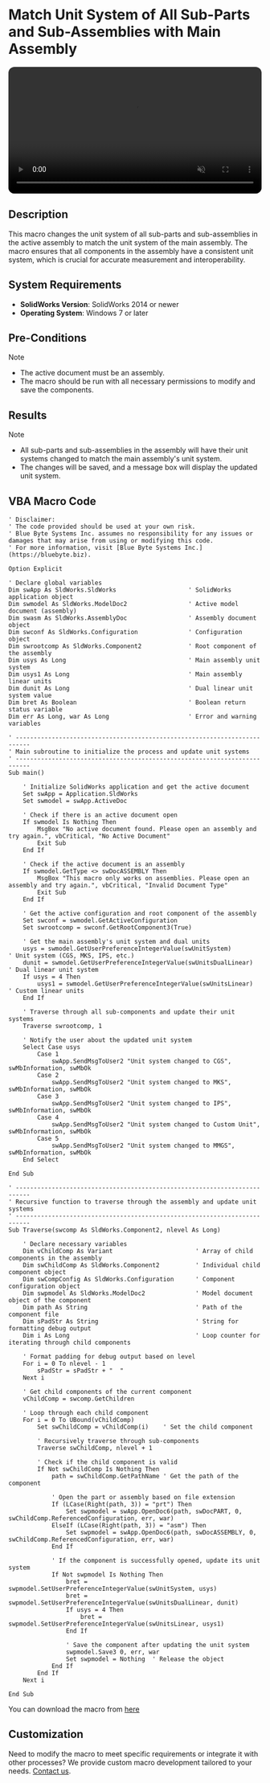 # Match Unit System of All Sub-Parts and Sub-Assemblies with Main Assembly
<video src="../images/change_part_uint_as_per_assemnly.mkv" autoplay muted controls style="width: 100%; border-radius: 12px;"></video>
## Description
This macro changes the unit system of all sub-parts and sub-assemblies in the active assembly to match the unit system of the main assembly. The macro ensures that all components in the assembly have a consistent unit system, which is crucial for accurate measurement and interoperability.

## System Requirements
- **SolidWorks Version**: SolidWorks 2014 or newer
- **Operating System**: Windows 7 or later

## Pre-Conditions
> [!NOTE]
> - The active document must be an assembly.
> - The macro should be run with all necessary permissions to modify and save the components.

## Results
> [!NOTE]
> - All sub-parts and sub-assemblies in the assembly will have their unit systems changed to match the main assembly's unit system.
> - The changes will be saved, and a message box will display the updated unit system.

## VBA Macro Code

```vbnet
' Disclaimer:
' The code provided should be used at your own risk.  
' Blue Byte Systems Inc. assumes no responsibility for any issues or damages that may arise from using or modifying this code.  
' For more information, visit [Blue Byte Systems Inc.](https://bluebyte.biz).

Option Explicit

' Declare global variables
Dim swApp As SldWorks.SldWorks                    ' SolidWorks application object
Dim swmodel As SldWorks.ModelDoc2                 ' Active model document (assembly)
Dim swasm As SldWorks.AssemblyDoc                 ' Assembly document object
Dim swconf As SldWorks.Configuration              ' Configuration object
Dim swrootcomp As SldWorks.Component2             ' Root component of the assembly
Dim usys As Long                                  ' Main assembly unit system
Dim usys1 As Long                                 ' Main assembly linear units
Dim dunit As Long                                 ' Dual linear unit system value
Dim bret As Boolean                               ' Boolean return status variable
Dim err As Long, war As Long                      ' Error and warning variables

' --------------------------------------------------------------------------
' Main subroutine to initialize the process and update unit systems
' --------------------------------------------------------------------------
Sub main()

    ' Initialize SolidWorks application and get the active document
    Set swApp = Application.SldWorks
    Set swmodel = swApp.ActiveDoc

    ' Check if there is an active document open
    If swmodel Is Nothing Then
        MsgBox "No active document found. Please open an assembly and try again.", vbCritical, "No Active Document"
        Exit Sub
    End If

    ' Check if the active document is an assembly
    If swmodel.GetType <> swDocASSEMBLY Then
        MsgBox "This macro only works on assemblies. Please open an assembly and try again.", vbCritical, "Invalid Document Type"
        Exit Sub
    End If

    ' Get the active configuration and root component of the assembly
    Set swconf = swmodel.GetActiveConfiguration
    Set swrootcomp = swconf.GetRootComponent3(True)

    ' Get the main assembly's unit system and dual units
    usys = swmodel.GetUserPreferenceIntegerValue(swUnitSystem)         ' Unit system (CGS, MKS, IPS, etc.)
    dunit = swmodel.GetUserPreferenceIntegerValue(swUnitsDualLinear)   ' Dual linear unit system
    If usys = 4 Then
        usys1 = swmodel.GetUserPreferenceIntegerValue(swUnitsLinear)   ' Custom linear units
    End If

    ' Traverse through all sub-components and update their unit systems
    Traverse swrootcomp, 1

    ' Notify the user about the updated unit system
    Select Case usys
        Case 1
            swApp.SendMsgToUser2 "Unit system changed to CGS", swMbInformation, swMbOk
        Case 2
            swApp.SendMsgToUser2 "Unit system changed to MKS", swMbInformation, swMbOk
        Case 3
            swApp.SendMsgToUser2 "Unit system changed to IPS", swMbInformation, swMbOk
        Case 4
            swApp.SendMsgToUser2 "Unit system changed to Custom Unit", swMbInformation, swMbOk
        Case 5
            swApp.SendMsgToUser2 "Unit system changed to MMGS", swMbInformation, swMbOk
    End Select

End Sub

' --------------------------------------------------------------------------
' Recursive function to traverse through the assembly and update unit systems
' --------------------------------------------------------------------------
Sub Traverse(swcomp As SldWorks.Component2, nlevel As Long)

    ' Declare necessary variables
    Dim vChildComp As Variant                       ' Array of child components in the assembly
    Dim swChildComp As SldWorks.Component2          ' Individual child component object
    Dim swCompConfig As SldWorks.Configuration      ' Component configuration object
    Dim swpmodel As SldWorks.ModelDoc2              ' Model document object of the component
    Dim path As String                              ' Path of the component file
    Dim sPadStr As String                           ' String for formatting debug output
    Dim i As Long                                   ' Loop counter for iterating through child components

    ' Format padding for debug output based on level
    For i = 0 To nlevel - 1
        sPadStr = sPadStr + "  "
    Next i

    ' Get child components of the current component
    vChildComp = swcomp.GetChildren

    ' Loop through each child component
    For i = 0 To UBound(vChildComp)
        Set swChildComp = vChildComp(i)    ' Set the child component

        ' Recursively traverse through sub-components
        Traverse swChildComp, nlevel + 1

        ' Check if the child component is valid
        If Not swChildComp Is Nothing Then
            path = swChildComp.GetPathName ' Get the path of the component

            ' Open the part or assembly based on file extension
            If (LCase(Right(path, 3)) = "prt") Then
                Set swpmodel = swApp.OpenDoc6(path, swDocPART, 0, swChildComp.ReferencedConfiguration, err, war)
            ElseIf (LCase(Right(path, 3)) = "asm") Then
                Set swpmodel = swApp.OpenDoc6(path, swDocASSEMBLY, 0, swChildComp.ReferencedConfiguration, err, war)
            End If

            ' If the component is successfully opened, update its unit system
            If Not swpmodel Is Nothing Then
                bret = swpmodel.SetUserPreferenceIntegerValue(swUnitSystem, usys)
                bret = swpmodel.SetUserPreferenceIntegerValue(swUnitsDualLinear, dunit)
                If usys = 4 Then
                    bret = swpmodel.SetUserPreferenceIntegerValue(swUnitsLinear, usys1)
                End If

                ' Save the component after updating the unit system
                swpmodel.Save3 0, err, war
                Set swpmodel = Nothing  ' Release the object
            End If
        End If
    Next i

End Sub
```
You can download the macro from [here](../images/Change_Part_Unit_As_Per_Assembly.swp)
## Customization
Need to modify the macro to meet specific requirements or integrate it with other processes? We provide custom macro development tailored to your needs. [Contact us](https://bluebyte.biz/contact).

